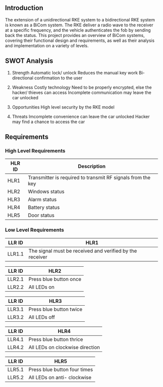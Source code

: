 ## Introduction

The extension of a unidirectional RKE system to a bidirectional RKE system is known as a BiCom system. The RKE deliver a radio wave to the receiver at a specific frequency, and the vehicle authenticates the fob by sending back the status. This project provides an overview of BiCom systems, covering their functional design and requirements, as well as their analysis and implementation on a variety of levels.

## SWOT Analysis

1. Strength
	Automatic lock/ unlock
	Reduces the manual key work
	Bi- directional confirmation to the user
2. Weakness
	Costly technology
	Need to be properly encrypted, else the hacker/ thieves can access
	Incomplete communication may leave the car unlocked

3. Opportunities
	High level security by the RKE model

4. Threats
	Imcomplete convenience can leave the car unlocked
	Hacker may find a chance to access the car

## Requirements

### High Level Requirements

| HLR ID | Description |
| --- | --- |
| HLR1 | Transmitter is required to transmit RF signals from the key |
| HLR2 | Windows status |
| HLR3 | Alarm status |
| HLR4 | Battery status |
| HLR5 | Door status |

### Low Level Requirements

| LLR ID | HLR1 |
| --- | --- |
| LLR1.1 | The signal must be received and verified by the receiver |

| LLR ID | HLR2 |
| --- | --- |
| LLR2.1 | Press blue button once |
| LLR2.2 | All LEDs on |

| LLR ID | HLR3 |
| --- | --- |
| LLR3.1 | Press blue button twice |
| LLR3.2 | All LEDs off |

| LLR ID | HLR4 |
| --- | --- |
| LLR4.1 | Press blue button thrice |
| LLR4.2 | All LEDs on clockwise direction |

| LLR ID | HLR5 |
| --- | --- |
| LLR5.1 | Press blue button four times |
| LLR5.2 | All LEDs on anti- clockwise |
